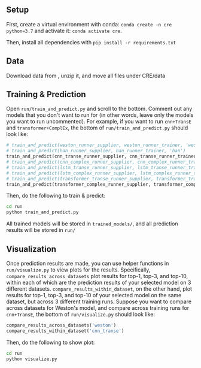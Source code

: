 ## Setup
First, create a virtual environment with conda: `conda create -n cre python=3.7` and activate it: `conda activate cre`.

Then, install all dependencies with `pip install -r requirements.txt`

## Data
Download data from , unzip it, and move all files under CRE/data

## Training & Prediction
Open `run/train_and_predict.py` and scroll to the bottom. Comment out any models that you don't want to run for (in other words, leave only the models you want to run uncommented). For example, if you want to run `cnn+TransE` and `transformer+ComplEx`, the bottom of `run/train_and_predict.py` should look like:
```python
# train_and_predict(weston_runner_supplier, weston_runner_trainer, 'weston')
# train_and_predict(han_runner_supplier, han_runner_trainer, 'han')
train_and_predict(cnn_transe_runner_supplier, cnn_transe_runner_trainer, 'cnn_transe')
# train_and_predict(cnn_complex_runner_supplier, cnn_complex_runner_trainer, 'cnn_complex')
# train_and_predict(lstm_transe_runner_supplier, lstm_transe_runner_trainer, 'lstm_transe')
# train_and_predict(lstm_complex_runner_supplier, lstm_complex_runner_trainer, 'lstm_complex')
# train_and_predict(transformer_transe_runner_supplier, transformer_transe_runner_trainer, 'transformer_transe')
train_and_predict(transformer_complex_runner_supplier, transformer_complex_runner_trainer, 'transformer_complex')
```
Then, do the following to train & predict:
```bash
cd run
python train_and_predict.py
```
All trained models will be stored in `trained_models/`, and all prediction results will be stored in `run/`

## Visualization
Once prediction results are made, you can use helper functions in `run/visualize.py` to view plots for the results. Specifically, `compare_results_across_datasets` plot results for top-1, top-3, and top-10, within each of which are the prediction results of your selected model on 3 different datasets. `compare_results_within_dataset`, on the other hand, plot results for top-1, top-3, and top-10 of your selected model on the same dataset, but across 3 different training runs. Suppose you want to compare across datasets for Weston's model, and compare across training runs for `cnn+TransE`, the bottom of `run/visualize.py` should look like:
```python
compare_results_across_datasets('weston')
compare_results_within_dataset('cnn_transe')
```
Then, do the following to show plot:
```bash
cd run
python visualize.py
```
